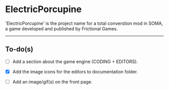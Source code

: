 # ElectricPorcupine

 'ElectricPorcupine' is the project name for a total converstion mod in SOMA, a game developed and published by Frictional Games.

---

## To-do(s)

- [ ] Add a section about the game engine (CODING + EDITORS).
- [x] Add the image icons for the editors to documentation folder.
- [ ] Add an image/gif(s) on the front page.

